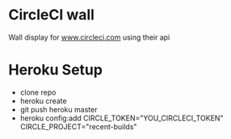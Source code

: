 CircleCI wall
==============

Wall display for www.circleci.com using their api

Heroku Setup
============

* clone repo
* heroku create
* git push heroku master
* heroku config:add CIRCLE_TOKEN="YOU_CIRCLECI_TOKEN" CIRCLE_PROJECT="recent-builds"
